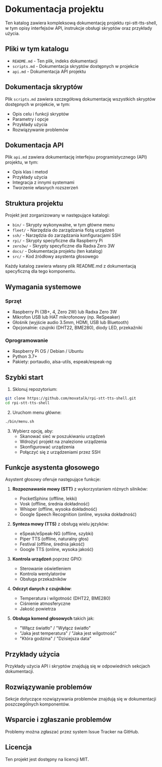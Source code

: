 # Dokumentacja projektu

Ten katalog zawiera kompleksową dokumentację projektu rpi-stt-tts-shell, w tym opisy interfejsów API, instrukcje obsługi skryptów oraz przykłady użycia.

## Pliki w tym katalogu

- `README.md` - Ten plik, indeks dokumentacji
- `scripts.md` - Dokumentacja skryptów dostępnych w projekcie
- `api.md` - Dokumentacja API projektu

## Dokumentacja skryptów

Plik `scripts.md` zawiera szczegółową dokumentację wszystkich skryptów dostępnych w projekcie, w tym:

- Opis celu i funkcji skryptów
- Parametry i opcje
- Przykłady użycia
- Rozwiązywanie problemów

## Dokumentacja API

Plik `api.md` zawiera dokumentację interfejsu programistycznego (API) projektu, w tym:

- Opis klas i metod
- Przykłady użycia
- Integracja z innymi systemami
- Tworzenie własnych rozszerzeń

## Struktura projektu

Projekt jest zorganizowany w następujące katalogi:

- `bin/` - Skrypty wykonywalne, w tym główne menu
- `fleet/` - Narzędzia do zarządzania flotą urządzeń
- `ssh/` - Narzędzia do zarządzania konfiguracjami SSH
- `rpi/` - Skrypty specyficzne dla Raspberry Pi
- `zero3w/` - Skrypty specyficzne dla Radxa Zero 3W
- `docs/` - Dokumentacja projektu (ten katalog)
- `src/` - Kod źródłowy asystenta głosowego

Każdy katalog zawiera własny plik README.md z dokumentacją specyficzną dla tego komponentu.

## Wymagania systemowe

### Sprzęt
- Raspberry Pi (3B+, 4, Zero 2W) lub Radxa Zero 3W
- Mikrofon USB lub HAT mikrofonowy (np. ReSpeaker)
- Głośnik (wyjście audio 3.5mm, HDMI, USB lub Bluetooth)
- Opcjonalnie: czujniki (DHT22, BME280), diody LED, przekaźniki

### Oprogramowanie
- Raspberry Pi OS / Debian / Ubuntu
- Python 3.7+
- Pakiety: portaudio, alsa-utils, espeak/espeak-ng

## Szybki start

1. Sklonuj repozytorium:
```bash
git clone https://github.com/movatalk/rpi-stt-tts-shell.git
cd rpi-stt-tts-shell
```

2. Uruchom menu główne:
```bash
./bin/menu.sh
```

3. Wybierz opcję, aby:
   - Skanować sieć w poszukiwaniu urządzeń
   - Wdrożyć projekt na znalezione urządzenia
   - Skonfigurować urządzenia
   - Połączyć się z urządzeniami przez SSH

## Funkcje asystenta głosowego

Asystent głosowy oferuje następujące funkcje:

1. **Rozpoznawanie mowy (STT)** z wykorzystaniem różnych silników:
   - PocketSphinx (offline, lekki)
   - Vosk (offline, średnia dokładność)
   - Whisper (offline, wysoka dokładność)
   - Google Speech Recognition (online, wysoka dokładność)

2. **Synteza mowy (TTS)** z obsługą wielu języków:
   - eSpeak/eSpeak-NG (offline, szybki)
   - Piper TTS (offline, naturalny głos)
   - Festival (offline, średnia jakość)
   - Google TTS (online, wysoka jakość)

3. **Kontrola urządzeń** poprzez GPIO:
   - Sterowanie oświetleniem
   - Kontrola wentylatorów
   - Obsługa przekaźników

4. **Odczyt danych z czujników**:
   - Temperatura i wilgotność (DHT22, BME280)
   - Ciśnienie atmosferyczne
   - Jakość powietrza

5. **Obsługa komend głosowych** takich jak:
   - "Włącz światło" / "Wyłącz światło"
   - "Jaka jest temperatura" / "Jaka jest wilgotność"
   - "Która godzina" / "Dzisiejsza data"

## Przykłady użycia

Przykłady użycia API i skryptów znajdują się w odpowiednich sekcjach dokumentacji.

## Rozwiązywanie problemów

Sekcje dotyczące rozwiązywania problemów znajdują się w dokumentacji poszczególnych komponentów.

## Wsparcie i zgłaszanie problemów

Problemy można zgłaszać przez system Issue Tracker na GitHub.

## Licencja

Ten projekt jest dostępny na licencji MIT.